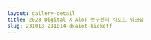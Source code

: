 ```yaml
---
layout: gallery-detail
title: 2023 Digital-X AloT 연구센터 킥오프 워크샵
slug: 231013-231014-dxaiot-kickoff
---
```

